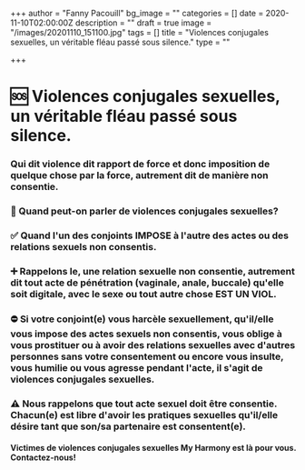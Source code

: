 +++
author = "Fanny Pacouill"
bg_image = ""
categories = []
date = 2020-11-10T02:00:00Z
description = ""
draft = true
image = "/images/20201110_151100.jpg"
tags = []
title = "Violences conjugales sexuelles, un véritable fléau passé sous silence."
type = ""

+++
# 🆘️ Violences conjugales sexuelles, un véritable fléau passé sous silence.

### Qui dit violence dit rapport de force et donc imposition de quelque chose par la force, autrement dit de manière non consentie. 

### 🚫 Quand peut-on parler de violences conjugales sexuelles?

### ✅ Quand l'un des conjoints IMPOSE à l'autre des actes ou des relations sexuels non consentis. 

### ➕ Rappelons le, une relation sexuelle non consentie, autrement dit tout acte de pénétration (vaginale, anale, buccale) qu'elle soit digitale, avec le sexe ou tout autre chose EST UN VIOL. 

### ⛔ Si votre conjoint(e) vous harcèle sexuellement, qu'il/elle vous impose des actes sexuels non consentis, vous oblige à vous prostituer ou à avoir des relations sexuelles avec d'autres personnes sans votre consentement ou encore vous insulte, vous humilie ou vous agresse pendant l'acte, il s'agit de violences conjugales sexuelles. 

### ⚠️ Nous rappelons que tout acte sexuel doit être consentie. Chacun(e) est libre d'avoir les pratiques sexuelles qu'il/elle désire tant que son/sa partenaire est consentent(e). 

#### Victimes de violences conjugales sexuelles My Harmony est là pour vous. Contactez-nous!